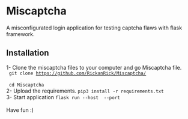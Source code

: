 # Miscaptcha
A misconfigurated login application for testing captcha flaws with flask framework.

## Installation
1- Clone the miscaptcha files to your computer and go Miscaptcha file. 
<br><code>
 git clone https://github.com/RickanRick/Miscaptcha/
</code>
<br>
<code>
 cd Miscaptcha
 </code>
 <br>
2- Upload the requirements.
<code>pip3 install -r requirements.txt</code>
<br>
3- Start application
<code>flask run --host <localhost> --port <port-number></code>
 <br>
Have fun :)
